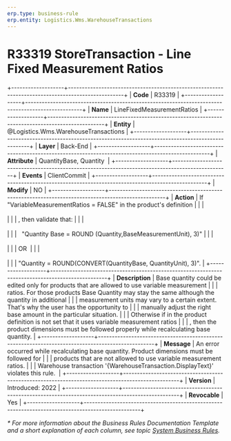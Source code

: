 ```yaml
---
erp.type: business-rule
erp.entity: Logistics.Wms.WarehouseTransactions
---
```


# R33319 StoreTransaction - Line Fixed Measurement Ratios
+-------------------+--------------------------------------------------------------------------------------------------+
| **Code**          | R33319                                                                                           |
+-------------------+--------------------------------------------------------------------------------------------------+
| **Name**          | LineFixedMeasurementRatios                                                                       |
+-------------------+--------------------------------------------------------------------------------------------------+
| **Entity**        | @Logistics.Wms.WarehouseTransactions                                                             |
+-------------------+--------------------------------------------------------------------------------------------------+
| **Layer**         | Back-End                                                                                         |
+-------------------+--------------------------------------------------------------------------------------------------+
| **Attribute**     | QuantityBase, Quantity                                                                           |
+-------------------+--------------------------------------------------------------------------------------------------+
| **Events**        | ClientCommit                                                                                     |
+-------------------+--------------------------------------------------------------------------------------------------+
| **Modify**        | NO                                                                                               |
+-------------------+--------------------------------------------------------------------------------------------------+
| **Action**        | If \"VariableMeasurementRatios = FALSE\" in the product's definition                             |
|                   | <br/><br/>                                                                                       |
|                   | , then validate that:                                                                            |
|                   | <br/><br/>                                                                                       |
|                   |   \"Quantity Base = ROUND (Quantity,BaseMeasurementUnit), 3)\"                                   |
|                   | <br/><br/>                                                                                       |
|                   | OR                                                                                               |
|                   | <br/><br/>                                                                                       |
|                   | \"Quantity = ROUND(CONVERT(QuantityBase, QuantityUnit), 3)\".                                    |
+-------------------+--------------------------------------------------------------------------------------------------+
| **Description**   | Base quantity could be edited only for products that are allowed to use variable measurement     |
|                   | ratios. For those products Base Quantity may stay the same although the quantity in additional   |
|                   | measurement units may vary to a certain extent. That's why the user has the opportunity to       |
|                   | manually adjust the right base amount in the particular situation.                               |
|                   | Otherwise if in the product definition is not set that it uses variable measurement ratios       |
|                   | , then the product dimensions must be followed properly while recalculating base quantity.       |
+-------------------+--------------------------------------------------------------------------------------------------+
| **Message**       | An error occurred while recalculating base quantity. Product dimensions must be followed for     |
|                   | products that are not allowed to use variable measurement ratios.                                |
|                   | Warehouse transaction '{WarehouseTransaction.DisplayText}' violates this rule.                   |
+-------------------+--------------------------------------------------------------------------------------------------+
| **Version**       | Introduced: 2022                                                                                 |
+-------------------+--------------------------------------------------------------------------------------------------+
| **Revocable**     | Yes                                                                                              |
+-------------------+--------------------------------------------------------------------------------------------------+

*\* For more information about the Business Rules Documentation Template and a short explanation of each column, see
topic [System Business Rules](../templates/template-description-system-business-rules.md).*
